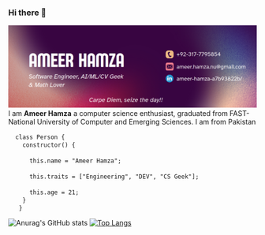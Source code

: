 ### Hi there 👋

![coverphoto](https://github.com/ItzAmeerHamza/ItzAmeerHamza/blob/main/coverphoto.png)
<br />
I am __Ameer Hamza__ a computer science enthusiast, graduated from FAST-National University of Computer and Emerging Sciences. I am from Pakistan
```
  class Person {
    constructor() {

      this.name = "Ameer Hamza";

      this.traits = ["Engineering", "DEV", "CS Geek"];

      this.age = 21;                                                      
    }
   }
 ```
 ![Anurag's GitHub stats](https://github-readme-stats.vercel.app/api?username=ItzAmeerHamza&show_icons=true&theme=radical)
 [![Top Langs](https://github-readme-stats.vercel.app/api/top-langs/?username=ItzAmeerHamza&layout=donut)](https://github.com/anuraghazra/github-readme-stats)
 
<!--
**ItzAmeerHamza/ItzAmeerHamza** is a ✨ _special_ ✨ repository because its `README.md` (this file) appears on your GitHub profile.


Here are some ideas to get you started:

- 🔭 I’m currently working on ...
- 🌱 I’m currently learning ...
- 👯 I’m looking to collaborate on ...
- 🤔 I’m looking for help with ...
- 💬 Ask me about ...
- 📫 How to reach me: ...
- 😄 Pronouns: ...
- ⚡ Fun fact: ...
-->
